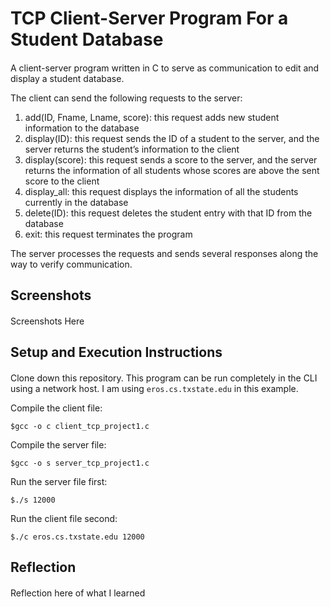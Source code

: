 # TCP Client-Server Program For a Student Database

####

A client-server program written in C to serve as communication to edit and display a student database.

The client can send the following requests to the server:
1. add(ID, Fname, Lname, score): this request adds new student information to the database
2. display(ID): this request sends the ID of a student to the server, and the server returns the
student’s information to the client
3. display(score): this request sends a score to the server, and the server returns the information of
all students whose scores are above the sent score to the client
4. display_all: this request displays the information of all the students currently in the database
5. delete(ID): this request deletes the student entry with that ID from the database
6. exit: this request terminates the program

The server processes the requests and sends several responses along the way to verify communication.

## Screenshots

####

Screenshots Here

## Setup and Execution Instructions

####  

Clone down this repository. This program can be run completely in the CLI using a network host. I am using `eros.cs.txstate.edu` in this example.

Compile the client file: 

`$gcc -o c client_tcp_project1.c` 

Compile the server file: 

`$gcc -o s server_tcp_project1.c`

Run the server file first: 

`$./s 12000`

Run the client file second: 

`$./c eros.cs.txstate.edu 12000`

## Reflection

####

Reflection here of what I learned

